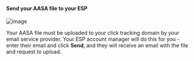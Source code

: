 #### Send your AASA file to your ESP

![image](/_assets/img/pages/email/responsys/configure-responsys-2.png)

Your AASA file must be uploaded to your click tracking domain by your email service provider. Your ESP account manager will do this for you - enter their email and click **Send**, and they will receive an email with the file and request to upload.
